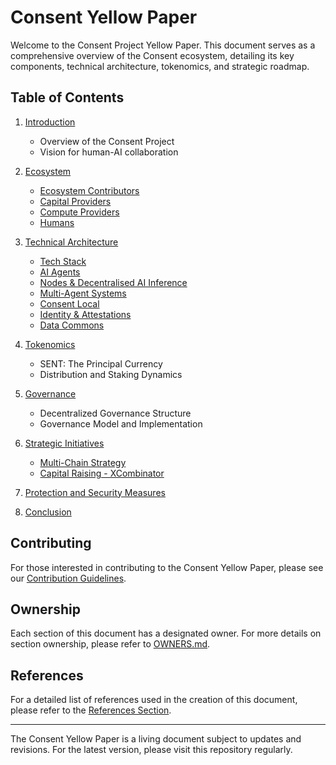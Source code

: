 # Consent Yellow Paper

Welcome to the Consent Project Yellow Paper. This document serves as a comprehensive overview of the Consent ecosystem, detailing its key components, technical architecture, tokenomics, and strategic roadmap.

## Table of Contents

1. [Introduction](introduction.md)
   - Overview of the Consent Project
   - Vision for human-AI collaboration

2. [Ecosystem](ecosystem.md)
   - [Ecosystem Contributors](ecosystem.md#ecosystem-contributors)
   - [Capital Providers](ecosystem.md#capital-providers)
   - [Compute Providers](ecosystem.md#compute-providers)
   - [Humans](ecosystem.md##humans)

3. [Technical Architecture](technical_architecture.md)
   - [Tech Stack](technical_architecture.md#tech-stack)
   - [AI Agents](technical_architecture.md#ai-agents)
   - [Nodes & Decentralised AI Inference](technical_architecture.md#nodes--decentralised-ai-inference)
   - [Multi-Agent Systems](technical_architecture.md#multi-agent-systems)
   - [Consent Local](technical_architecture.md#consent-local)
   - [Identity & Attestations](technical_architecture.md#identity--attestations)
   - [Data Commons](technical_architecture.md#data-commons)

4. [Tokenomics](tokenomics.md)
   - SENT: The Principal Currency
   - Distribution and Staking Dynamics

5. [Governance](governance.md)
   - Decentralized Governance Structure
   - Governance Model and Implementation

6. [Strategic Initiatives](strategic_initiatives.md)
   - [Multi-Chain Strategy](strategic_initiatives.md#multi-chain-strategy)
   - [Capital Raising - XCombinator](strategic_initiatives.md#capital-raising---xcombinator-xd)

7. [Protection and Security Measures](protection.md)

8. [Conclusion](conclusion.md)

## Contributing

For those interested in contributing to the Consent Yellow Paper, please see our [Contribution Guidelines](CONTRIBUTING.md).

## Ownership

Each section of this document has a designated owner. For more details on section ownership, please refer to [OWNERS.md](OWNERS.md).

## References

For a detailed list of references used in the creation of this document, please refer to the [References Section](./section_references.md).

---

The Consent Yellow Paper is a living document subject to updates and revisions. For the latest version, please visit this repository regularly.
